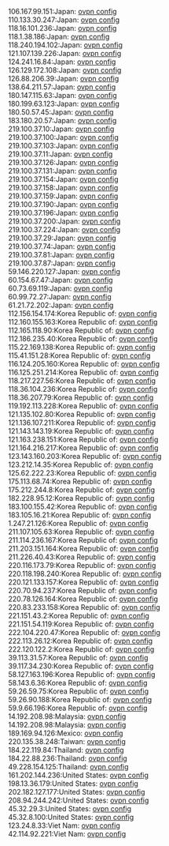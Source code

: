 106.167.99.151:Japan: [ovpn config](vpn/106_167_99_151.ovpn)  
110.133.30.247:Japan: [ovpn config](vpn/110_133_30_247.ovpn)  
118.16.101.236:Japan: [ovpn config](vpn/118_16_101_236.ovpn)  
118.1.38.186:Japan: [ovpn config](vpn/118_1_38_186.ovpn)  
118.240.194.102:Japan: [ovpn config](vpn/118_240_194_102.ovpn)  
121.107.139.226:Japan: [ovpn config](vpn/121_107_139_226.ovpn)  
124.241.16.84:Japan: [ovpn config](vpn/124_241_16_84.ovpn)  
126.129.172.108:Japan: [ovpn config](vpn/126_129_172_108.ovpn)  
126.88.206.39:Japan: [ovpn config](vpn/126_88_206_39.ovpn)  
138.64.211.57:Japan: [ovpn config](vpn/138_64_211_57.ovpn)  
180.147.115.63:Japan: [ovpn config](vpn/180_147_115_63.ovpn)  
180.199.63.123:Japan: [ovpn config](vpn/180_199_63_123.ovpn)  
180.50.57.45:Japan: [ovpn config](vpn/180_50_57_45.ovpn)  
183.180.20.57:Japan: [ovpn config](vpn/183_180_20_57.ovpn)  
219.100.37.10:Japan: [ovpn config](vpn/219_100_37_10.ovpn)  
219.100.37.100:Japan: [ovpn config](vpn/219_100_37_100.ovpn)  
219.100.37.103:Japan: [ovpn config](vpn/219_100_37_103.ovpn)  
219.100.37.11:Japan: [ovpn config](vpn/219_100_37_11.ovpn)  
219.100.37.126:Japan: [ovpn config](vpn/219_100_37_126.ovpn)  
219.100.37.131:Japan: [ovpn config](vpn/219_100_37_131.ovpn)  
219.100.37.154:Japan: [ovpn config](vpn/219_100_37_154.ovpn)  
219.100.37.158:Japan: [ovpn config](vpn/219_100_37_158.ovpn)  
219.100.37.159:Japan: [ovpn config](vpn/219_100_37_159.ovpn)  
219.100.37.190:Japan: [ovpn config](vpn/219_100_37_190.ovpn)  
219.100.37.196:Japan: [ovpn config](vpn/219_100_37_196.ovpn)  
219.100.37.200:Japan: [ovpn config](vpn/219_100_37_200.ovpn)  
219.100.37.224:Japan: [ovpn config](vpn/219_100_37_224.ovpn)  
219.100.37.29:Japan: [ovpn config](vpn/219_100_37_29.ovpn)  
219.100.37.74:Japan: [ovpn config](vpn/219_100_37_74.ovpn)  
219.100.37.81:Japan: [ovpn config](vpn/219_100_37_81.ovpn)  
219.100.37.87:Japan: [ovpn config](vpn/219_100_37_87.ovpn)  
59.146.220.127:Japan: [ovpn config](vpn/59_146_220_127.ovpn)  
60.154.67.47:Japan: [ovpn config](vpn/60_154_67_47.ovpn)  
60.73.69.119:Japan: [ovpn config](vpn/60_73_69_119.ovpn)  
60.99.72.27:Japan: [ovpn config](vpn/60_99_72_27.ovpn)  
61.21.72.202:Japan: [ovpn config](vpn/61_21_72_202.ovpn)  
112.156.154.174:Korea Republic of: [ovpn config](vpn/112_156_154_174.ovpn)  
112.160.155.163:Korea Republic of: [ovpn config](vpn/112_160_155_163.ovpn)  
112.165.118.90:Korea Republic of: [ovpn config](vpn/112_165_118_90.ovpn)  
112.186.235.40:Korea Republic of: [ovpn config](vpn/112_186_235_40.ovpn)  
115.22.169.138:Korea Republic of: [ovpn config](vpn/115_22_169_138.ovpn)  
115.41.151.28:Korea Republic of: [ovpn config](vpn/115_41_151_28.ovpn)  
116.124.205.160:Korea Republic of: [ovpn config](vpn/116_124_205_160.ovpn)  
116.125.251.214:Korea Republic of: [ovpn config](vpn/116_125_251_214.ovpn)  
118.217.227.56:Korea Republic of: [ovpn config](vpn/118_217_227_56.ovpn)  
118.36.104.236:Korea Republic of: [ovpn config](vpn/118_36_104_236.ovpn)  
118.36.207.79:Korea Republic of: [ovpn config](vpn/118_36_207_79.ovpn)  
119.192.113.228:Korea Republic of: [ovpn config](vpn/119_192_113_228.ovpn)  
121.135.102.80:Korea Republic of: [ovpn config](vpn/121_135_102_80.ovpn)  
121.136.107.211:Korea Republic of: [ovpn config](vpn/121_136_107_211.ovpn)  
121.143.143.19:Korea Republic of: [ovpn config](vpn/121_143_143_19.ovpn)  
121.163.238.151:Korea Republic of: [ovpn config](vpn/121_163_238_151.ovpn)  
121.164.216.217:Korea Republic of: [ovpn config](vpn/121_164_216_217.ovpn)  
123.143.160.203:Korea Republic of: [ovpn config](vpn/123_143_160_203.ovpn)  
123.212.14.35:Korea Republic of: [ovpn config](vpn/123_212_14_35.ovpn)  
125.62.222.23:Korea Republic of: [ovpn config](vpn/125_62_222_23.ovpn)  
175.113.68.74:Korea Republic of: [ovpn config](vpn/175_113_68_74.ovpn)  
175.212.244.8:Korea Republic of: [ovpn config](vpn/175_212_244_8.ovpn)  
182.228.95.12:Korea Republic of: [ovpn config](vpn/182_228_95_12.ovpn)  
183.100.155.42:Korea Republic of: [ovpn config](vpn/183_100_155_42.ovpn)  
183.105.16.21:Korea Republic of: [ovpn config](vpn/183_105_16_21.ovpn)  
1.247.21.126:Korea Republic of: [ovpn config](vpn/1_247_21_126.ovpn)  
211.107.105.63:Korea Republic of: [ovpn config](vpn/211_107_105_63.ovpn)  
211.114.236.167:Korea Republic of: [ovpn config](vpn/211_114_236_167.ovpn)  
211.203.151.164:Korea Republic of: [ovpn config](vpn/211_203_151_164.ovpn)  
211.226.40.43:Korea Republic of: [ovpn config](vpn/211_226_40_43.ovpn)  
220.116.173.79:Korea Republic of: [ovpn config](vpn/220_116_173_79.ovpn)  
220.118.198.240:Korea Republic of: [ovpn config](vpn/220_118_198_240.ovpn)  
220.121.133.157:Korea Republic of: [ovpn config](vpn/220_121_133_157.ovpn)  
220.70.94.237:Korea Republic of: [ovpn config](vpn/220_70_94_237.ovpn)  
220.78.126.164:Korea Republic of: [ovpn config](vpn/220_78_126_164.ovpn)  
220.83.233.158:Korea Republic of: [ovpn config](vpn/220_83_233_158.ovpn)  
221.151.43.2:Korea Republic of: [ovpn config](vpn/221_151_43_2.ovpn)  
221.151.54.119:Korea Republic of: [ovpn config](vpn/221_151_54_119.ovpn)  
222.104.220.47:Korea Republic of: [ovpn config](vpn/222_104_220_47.ovpn)  
222.113.26.12:Korea Republic of: [ovpn config](vpn/222_113_26_12.ovpn)  
222.120.122.2:Korea Republic of: [ovpn config](vpn/222_120_122_2.ovpn)  
39.113.31.57:Korea Republic of: [ovpn config](vpn/39_113_31_57.ovpn)  
39.117.34.230:Korea Republic of: [ovpn config](vpn/39_117_34_230.ovpn)  
58.127.163.196:Korea Republic of: [ovpn config](vpn/58_127_163_196.ovpn)  
58.143.6.36:Korea Republic of: [ovpn config](vpn/58_143_6_36.ovpn)  
59.26.59.75:Korea Republic of: [ovpn config](vpn/59_26_59_75.ovpn)  
59.26.90.188:Korea Republic of: [ovpn config](vpn/59_26_90_188.ovpn)  
59.9.66.196:Korea Republic of: [ovpn config](vpn/59_9_66_196.ovpn)  
14.192.208.98:Malaysia: [ovpn config](vpn/14_192_208_98.ovpn)  
14.192.208.98:Malaysia: [ovpn config](vpn/14_192_208_98.ovpn)  
189.169.94.126:Mexico: [ovpn config](vpn/189_169_94_126.ovpn)  
220.135.38.248:Taiwan: [ovpn config](vpn/220_135_38_248.ovpn)  
184.22.119.84:Thailand: [ovpn config](vpn/184_22_119_84.ovpn)  
184.22.88.236:Thailand: [ovpn config](vpn/184_22_88_236.ovpn)  
49.228.154.125:Thailand: [ovpn config](vpn/49_228_154_125.ovpn)  
161.202.144.236:United States: [ovpn config](vpn/161_202_144_236.ovpn)  
198.13.36.179:United States: [ovpn config](vpn/198_13_36_179.ovpn)  
202.182.127.177:United States: [ovpn config](vpn/202_182_127_177.ovpn)  
208.94.244.242:United States: [ovpn config](vpn/208_94_244_242.ovpn)  
45.32.29.3:United States: [ovpn config](vpn/45_32_29_3.ovpn)  
45.32.8.100:United States: [ovpn config](vpn/45_32_8_100.ovpn)  
123.24.8.33:Viet Nam: [ovpn config](vpn/123_24_8_33.ovpn)  
42.114.92.221:Viet Nam: [ovpn config](vpn/42_114_92_221.ovpn)  
